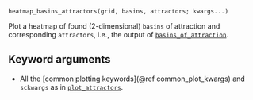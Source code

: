 ```
heatmap_basins_attractors(grid, basins, attractors; kwargs...)
```

Plot a heatmap of found (2-dimensional) `basins` of attraction and corresponding `attractors`, i.e., the output of [`basins_of_attraction`](@ref).

## Keyword arguments

  * All the [common plotting keywords](@ref common_plot_kwargs) and `sckwargs` as in [`plot_attractors`](@ref).
